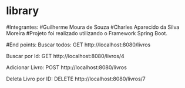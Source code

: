 # library
#Integrantes: 
#Guilherme Moura de Souza
#Charles Aparecido da Silva Moreira
#Projeto foi realizado utilizando o Framework Spring Boot.

#End points: 
Buscar todos:
GET http://localhost:8080/livros

Buscar por Id: 
GET http://localhost:8080/livros/4

Adicionar Livro:
POST http://localhost:8080/livros

Deleta Livro por ID: 
DELETE http://localhost:8080/livros/7


        
